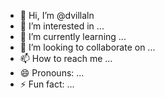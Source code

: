 - 👋 Hi, I’m @dvillaln
- 👀 I’m interested in ...
- 🌱 I’m currently learning ...
- 💞️ I’m looking to collaborate on ...
- 📫 How to reach me ...
- 😄 Pronouns: ...
- ⚡ Fun fact: ...

<!---
dvillaln/dvillaln is a ✨ special ✨ repository because its `README.md` (this file) appears on your GitHub profile.
You can click the Preview link to take a look at your changes.
--->
